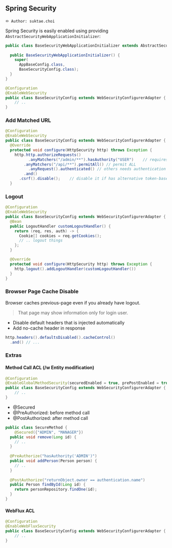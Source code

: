 ## Spring Security

```
ㅁ Author: suktae.choi
```

Spring Security is easily enabled using providing `AbstractSecurityWebApplicationInitializer`:

```java
public class BaseSecurityWebApplicationInitializer extends AbstractSecurityWebApplicationInitializer {
  
  public BaseSecurityWebApplicationInitializer() {
    super(
      AppBaseConfig.class,
      BaseSecurityConfig.class);
  }
}
```

```java
@Configuration
@EnableWebSecurity
public class BaseSecurityConfig extends WebSecurityConfigurerAdapter {
	// ..
}
```

### Add Matched URL

```java
@Configuration
@EnableWebSecurity
public class BaseSecurityConfig extends WebSecurityConfigurerAdapter {
  @Override
  protected void configure(HttpSecurity http) throws Exception {
    http.http.authorizeRequests()
	      .anyMatchers("/admin/**").hasAuthority("USER")	// requires USER
  	    .anyMatchers("/api/**").permitAll()	// permit ALL
    	  .anyRequest().authenticated()	// others needs authentication
      	.and()
      .csrf().disable();	// disable it if has alternative token-based flow
  }
```

### Logout

```java
@Configuration
@EnableWebSecurity
public class BaseSecurityConfig extends WebSecurityConfigurerAdapter {
  @Bean
  public LogoutHandler customLogoutHandler() {
    return (req, res, auth) -> {
      Cookie[] cookies = req.getCookies();
      // .. logout things
    };
  }

  @Override
  protected void configure(HttpSecurity http) throws Exception {    				 
    http.logout().addLogoutHandler(customLogoutHandler())
  }
}
```

### Browser Page Cache Disable

Browser caches previous-page even if you already have logout.

> That page may show information only for login user.

- Disable default headers that is injected automatically
- Add no-cache header in response

```java
http.headers().defaultsDisabled().cacheControl()
  .and() // ...
```

### Extras

#### Method Call ACL (/w Entity modification)

```java
@Configuration
@EnableGlobalMethodSecurity(securedEnabled = true, prePostEnabled = true)
public class BaseSecurityConfig extends WebSecurityConfigurerAdapter {
	// ..
}
```

- @Secured
- @PreAuthorized: before method call
- @PostAuthorized: after method call

```java
public class SecureMethod {
	@Secured({"ADMIN", "MANAGER"})
  public void remove(Long id) {
    // ..
  }
  
  @PreAuthorize("hasAuthority('ADMIN')")
  public void addPerson(Person person) {
    // ..
  }
  
  @PostAuthorize("returnObject.owner == authentication.name")
  public Person findById(Long id) {
    return personRepository.findOne(id);
  }
}
```

#### WebFlux ACL

```java
@Configuration
@EnableWebFluxSecurity
public class BaseSecurityConfig extends WebSecurityConfigurerAdapter {
	// ..
}
```

